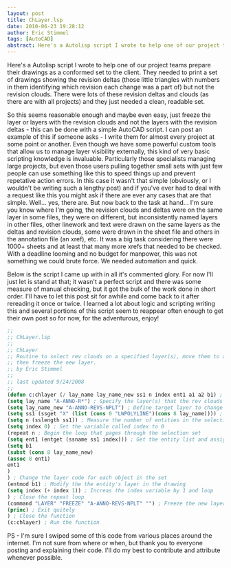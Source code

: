 ```yaml
---
layout: post
title: ChLayer.lsp
date: 2010-06-23 19:28:12
author: Eric Stimmel
tags: [AutoCAD]
abstract: Here's a Autolisp script I wrote to help one of our project teams prepare their drawings as a conformed set to the client. They needed to print a set of drawings showing the revision deltas (those little triangles with numbers in them identifying which revision each change was a part of) but not the revision clouds. There were lots of these revision deltas and clouds (as there are with all projects) and they just needed a clean, readable set...
---
```


Here's a Autolisp script I wrote to help one of our project teams prepare their drawings as a conformed set to the client. They needed to print a set of drawings showing the revision deltas (those little triangles with numbers in them identifying which revision each change was a part of) but not the revision clouds. There were lots of these revision deltas and clouds (as there are with all projects) and they just needed a clean, readable set. 

So this seems reasonable enough and maybe even easy, just freeze the layer or layers with the revision clouds and not the layers with the revision deltas - this can be done with a simple AutoCAD script. I can post an example of this if someone asks - I write them for almost every project at some point or another. Even though we have some powerful custom tools that allow us to manage layer visibility externally, this kind of very basic scripting knowledge is invaluable. Particularly those specialists managing large projects, but even those users pulling together small sets with just few people can use something like this to speed things up and prevent repetative action errors. In this case it wasn't that simple (obviously, or I wouldn't be writing such a lengthy post) and if you've ever had to deal with a request like this you might ask if there are ever any cases that are that simple. Well... yes, there are. But now back to the task at hand... I'm sure you know where I'm going, the revision clouds and deltas were on the same layer in some files, they were on different, but inconsistently named layers in other files, other linework and text were drawn on the same layers as the deltas and revision clouds, some were drawn in the sheet file and others in the annotation file (an xref), etc. It was a big task considering there were 1000+ sheets and at least that many more xrefs that needed to be checked. With a deadline looming and no budget for manpower, this was not something we could brute force. We needed automation and quick. 

Below is the script I came up with in all it's commented glory. For now I'll just let is stand at that; it wasn't a perfect script and there was some measure of manual checking, but it got the bulk of the work done in short order. I'll have to let this post sit for awhile and come back to it after rereading it once or twice. I learned a lot about logic and scripting writing this and several portions of this script seem to reappear often enough to get their own post so for now, for the adventurous, enjoy! 

```lisp {.line-numbers}
;;  
;; ChLayer.lsp  
;;  
;; ChLayer  
;; Routine to select rev clouds on a specified layer(s), move them to a non-plotting layer  
;; then freeze the new layer.  
;; by Eric Stimmel  
;;  
;; last updated 9/24/2008  
;;  
(defun c:chlayer (/ lay_name lay_name_new ss1 n index ent1 a1 a2 b1) ; Define the function  
(setq lay_name "A-ANNO-R*") ; Specify the layer(s) that the rev clouds are currently on  
(setq lay_name_new "A-ANNO-REVS-NPLT") ; Define target layer to change rev clouds to  
(setq ss1 (ssget "X" (list (cons 0 "LWPOLYLINE")(cons 8 lay_name)))) ; Select all lwpolylines on the specified layer  
(setq n (sslength ss1)) ; Measure the number of entities in the selection set ss1  
(setq index 0) ; Set the variable called index to 0  
(repeat n ; Begin the loop that pages through the selection set  
(setq ent1 (entget (ssname ss1 index))) ; Get the entity list and assigns it to ent1  
(setq b1  
(subst (cons 8 lay_name_new)  
(assoc 8 ent1)  
ent1  
)  
) ; Change the layer code for each object in the set  
(entmod b1) ; Modify the the entity's layer in the drawing  
(setq index (+ index 1)) ; Increas the index variable by 1 and loop  
) ; Close the repeat loop  
(command "LAYER" "FREEZE" "A-ANNO-REVS-NPLT" "") ; Freeze the new layer  
(princ) ; Exit quitely  
) ; Close the function  
(c:chlayer) ; Run the function  
``` 

PS - I'm sure I swiped some of this code from various places around the internet. I'm not sure from where or when, but thank you to everyone posting and explaining their code. I'll do my best to contribute and attribute whenever possible.

